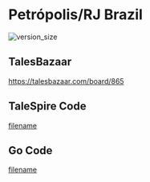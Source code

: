 # Petrópolis/RJ Brazil

![version_size](https://raw.githubusercontent.com/johnfercher/taleslab/main/cmd/elevations/petropolis/image.png)

## TalesBazaar
https://talesbazaar.com/board/865

## TaleSpire Code
[filename](https://raw.githubusercontent.com/johnfercher/taleslab/main/cmd/elevations/petropolis/data.txt ':include :type=code')

## Go Code
[filename](https://raw.githubusercontent.com/johnfercher/taleslab/main/cmd/elevations/petropolis/main.go ':include :type=code')